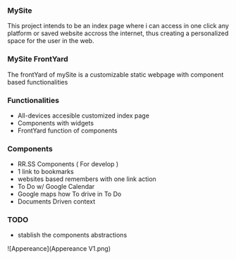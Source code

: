 ### MySite

This project intends to be an index page where i can access in one click any platform or saved website accross the internet, thus creating a personalized space for the user in the web.

### MySite FrontYard

The frontYard of mySite is a customizable static webpage with component based functionalities

### Functionalities
- All-devices accesible customized index page
- Components with widgets
- FrontYard function of components

### Components
- RR.SS Components ( For develop )
- 1 link to bookmarks
- websites based remembers with one link action
- To Do w/ Google Calendar
- Google maps how To drive in To Do
- Documents Driven context


### TODO
- stablish the components abstractions

![Appereance](Appereance V1.png)
